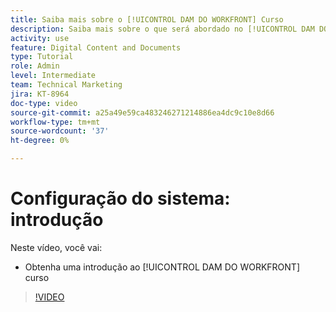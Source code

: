 ```yaml
---
title: Saiba mais sobre o [!UICONTROL DAM DO WORKFRONT] Curso
description: Saiba mais sobre o que será abordado no [!UICONTROL DAM DO WORKFRONT] Administrador, Parte 1 Curso de configuração do sistema.
activity: use
feature: Digital Content and Documents
type: Tutorial
role: Admin
level: Intermediate
team: Technical Marketing
jira: KT-8964
doc-type: video
source-git-commit: a25a49e59ca483246271214886ea4dc9c10e8d66
workflow-type: tm+mt
source-wordcount: '37'
ht-degree: 0%

---
```


# Configuração do sistema: introdução

Neste vídeo, você vai:

* Obtenha uma introdução ao [!UICONTROL DAM DO WORKFRONT] curso

>[!VIDEO](https://video.tv.adobe.com/v/335227/?quality=12&learn=on)

<!-- Learn more graphic & links to documentation articles
* Accessing help for Workfront DAM
* Workfront DAM within Workfront
-->
